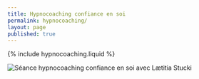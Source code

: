 ```yaml
---
title: Hypnocoaching confiance en soi
permalink: hypnocoaching/
layout: page
published: true
---
```




{% include hypnocoaching.liquid %}



![Séance hypnocoaching confiance en soi avec Lætitia Stucki](../images/laetitia-stucki-hypnose-003.jpg)

<!--

{% include ateliers.liquid %}

# Hypnocoaching confiance en soi

Avoir confiance en soi est essentiel pour réaliser votre vie telle que vous le souhaitez vraiment ! Que ce soit dans le domaine professionnel, sentimental, sexuel, familial ou de la communication.

Bonne nouvelle : avoir confiance en soi, ça s’apprend et c’est facile ! Par l’autohypnose, l’utilisation et l’apprentissage de techniques hypnotiques ainsi qu’un coaching adapté et sur mesure vous pouvez développer cette confiance en vous !

-->

<!--

Ceci est un commentaire HTML. Rien de ce qui est noté ici n’apparaîtra !!!

-->
